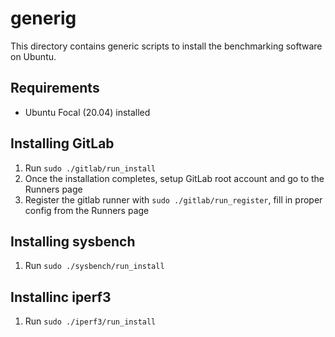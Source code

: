 # generig

This directory contains generic scripts to install the benchmarking software on Ubuntu.

## Requirements

* Ubuntu Focal (20.04) installed

## Installing GitLab

1. Run `sudo ./gitlab/run_install`
2. Once the installation completes, setup GitLab root account and go to the Runners page
3. Register the gitlab runner with `sudo ./gitlab/run_register`, fill in proper config from the Runners page

## Installing sysbench

1. Run `sudo ./sysbench/run_install`

## Installinc iperf3

1. Run `sudo ./iperf3/run_install`
